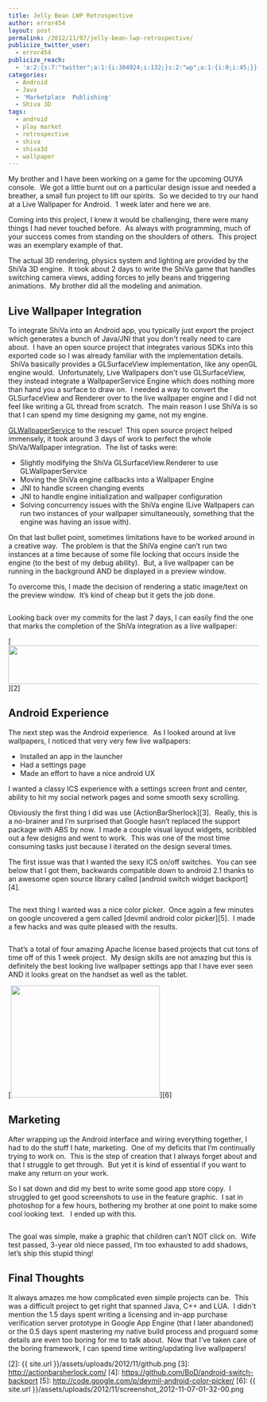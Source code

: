 ```yaml
---
title: Jelly Bean LWP Retrospective
author: error454
layout: post
permalink: /2012/11/07/jelly-bean-lwp-retrospective/
publicize_twitter_user:
  - error454
publicize_reach:
  - 'a:2:{s:7:"twitter";a:1:{i:304924;i:132;}s:2:"wp";a:1:{i:0;i:45;}}'
categories:
  - Android
  - Java
  - 'Marketplace  Publishing'
  - Shiva 3D
tags:
  - android
  - play market
  - retrospective
  - shiva
  - shiva3d
  - wallpaper
---
```

My brother and I have been working on a game for the upcoming OUYA console.  We got a little burnt out on a particular design issue and needed a breather, a small fun project to lift our spirits.  So we decided to try our hand at a Live Wallpaper for Android.  1 week later and here we are.
<!--more-->


Coming into this project, I knew it would be challenging, there were many things I had never touched before.  As always with programming, much of your success comes from standing on the shoulders of others.  This project was an exemplary example of that.

The actual 3D rendering, physics system and lighting are provided by the ShiVa 3D engine.  It took about 2 days to write the ShiVa game that handles switching camera views, adding forces to jelly beans and triggering animations.  My brother did all the modeling and animation.

## Live Wallpaper Integration

To integrate ShiVa into an Android app, you typically just export the project which generates a bunch of Java/JNI that you don't really need to care about.  I have an open source project that integrates various SDKs into this exported code so I was already familiar with the implementation details.  ShiVa basically provides a GLSurfaceView implementation, like any openGL engine would.  Unfortunately, Live Wallpapers don't use GLSurfaceView, they instead integrate a WallpaperService Engine which does nothing more than hand you a surface to draw on.  I needed a way to convert the GLSurfaceView and Renderer over to the live wallpaper engine and I did not feel like writing a GL thread from scratch.  The main reason I use ShiVa is so that I can spend my time designing my game, not my engine.

[GLWallpaperService][1] to the rescue!  This open source project helped immensely, it took around 3 days of work to perfect the whole ShiVa/Wallpaper integration.  The list of tasks were:

*   Slightly modifying the ShiVa GLSurfaceView.Renderer to use GLWallpaperService
*   Moving the ShiVa engine callbacks into a Wallpaper Engine
*   JNI to handle screen changing events
*   JNI to handle engine initialization and wallpaper configuration
*   Solving concurrency issues with the ShiVa engine (Live Wallpapers can run two instances of your wallpaper simultaneously, something that the engine was having an issue with).

On that last bullet point, sometimes limitations have to be worked around in a creative way.  The problem is that the ShiVa engine can’t run two instances at a time because of some file locking that occurs inside the engine (to the best of my debug ability).  But, a live wallpaper can be running in the background AND be displayed in a preview window.

To overcome this, I made the decision of rendering a static image/text on the preview window.  It’s kind of cheap but it gets the job done.

<a href='{{ site.url }}/assets/uploads/2012/11/loveme.png'><img src='{{ site.url }}/assets/uploads/2012/11/loveme.png?w=300' alt=''></a>

Looking back over my commits for the last 7 days, I can easily find the one that marks the completion of the ShiVa integration as a live wallpaper:

[<img class="alignnone size-full wp-image-1187" title="github" alt="" src="{{ site.url }}/assets/uploads/2012/11/github.png" height="77" width="603" />][2]

## Android Experience

The next step was the Android experience.  As I looked around at live wallpapers, I noticed that very very few live wallpapers:

*   Installed an app in the launcher
*   Had a settings page
*   Made an effort to have a nice android UX

I wanted a classy ICS experience with a settings screen front and center, ability to hit my social network pages and some smooth sexy scrolling.

Obviously the first thing I did was use [ActionBarSherlock][3].  Really, this is a no-brainer and I’m surprised that Google hasn’t replaced the support package with ABS by now.  I made a couple visual layout widgets, scribbled out a few designs and went to work.  This was one of the most time consuming tasks just because I iterated on the design several times.

The first issue was that I wanted the sexy ICS on/off switches.  You can see below that I got them, backwards compatible down to android 2.1 thanks to an awesome open source library called [android switch widget backport][4].

<a href='{{ site.url }}/assets/uploads/2012/11/screenshot_2012-11-07-01-31-27.png'><img src='{{ site.url }}/assets/uploads/2012/11/screenshot_2012-11-07-01-31-27.png?w=300' alt=''></a>

The next thing I wanted was a nice color picker.  Once again a few minutes on google uncovered a gem called [devmil android color picker][5].  I made a few hacks and was quite pleased with the results.

<a href='{{ site.url }}/assets/uploads/2012/11/screenshot_2012-11-07-01-31-41.png'><img src='{{ site.url }}/assets/uploads/2012/11/screenshot_2012-11-07-01-31-41.png?w=300' alt=''></a>

That’s a total of four amazing Apache license based projects that cut tons of time off of this 1 week project.  My design skills are not amazing but this is definitely the best looking live wallpaper settings app that I have ever seen AND it looks great on the handset as well as the tablet.

[<img class="aligncenter size-medium wp-image-1183" title="Screenshot_2012-11-07-01-32-00" alt="" src="{{ site.url }}/assets/uploads/2012/11/screenshot_2012-11-07-01-32-00.png?w=300" height="225" width="300" />][6]

## Marketing

After wrapping up the Android interface and wiring everything together, I had to do the stuff I hate, marketing.  One of my deficits that I’m continually trying to work on.  This is the step of creation that I always forget about and that I struggle to get through.  But yet it is kind of essential if you want to make any return on your work.

So I sat down and did my best to write some good app store copy.  I struggled to get good screenshots to use in the feature graphic.  I sat in photoshop for a few hours, bothering my brother at one point to make some cool looking text.   I ended up with this.

<a href='{{ site.url }}/assets/uploads/2012/11/feature-graphic.png'><img src='{{ site.url }}/assets/uploads/2012/11/feature-graphic.png?w=300' alt=''></a>

The goal was simple, make a graphic that children can’t NOT click on.  Wife test passed, 3-year old niece passed, I’m too exhausted to add shadows, let’s ship this stupid thing!

## Final Thoughts

It always amazes me how complicated even simple projects can be.  This was a difficult project to get right that spanned Java, C++ and LUA.  I didn't mention the 1.5 days spent writing a licensing and in-app purchase verification server prototype in Google App Engine (that I later abandoned) or the 0.5 days spent mastering my native build process and proguard  some details are even too boring for me to talk about.  Now that I've taken care of the boring framework, I can spend time writing/updating live wallpapers!

 [1]: https://github.com/markfguerra/GLWallpaperService
 [2]: {{ site.url }}/assets/uploads/2012/11/github.png
 [3]: http://actionbarsherlock.com/
 [4]: https://github.com/BoD/android-switch-backport
 [5]: http://code.google.com/p/devmil-android-color-picker/
 [6]: {{ site.url }}/assets/uploads/2012/11/screenshot_2012-11-07-01-32-00.png